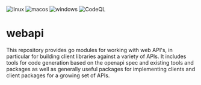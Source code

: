![linux](https://github.com/cloudengio/webapi/actions/workflows/linux.yml/badge.svg)
![macos](https://github.com/cloudengio/webapi/actions/workflows/macos.yml/badge.svg)
![windows](https://github.com/cloudengio/webapi/actions/workflows/windows.yml/badge.svg)
![CodeQL](https://github.com/cloudengio/webapi/actions/workflows/codeql.yml/badge.svg)

# webapi

This repository provides go modules for working with web API's, in particular
for building client libraries against a variety of APIs. It includes
tools for code generation based on the openapi spec and existing tools
and packages as well as generally useful packages for implementing clients
and client packages for a growing set of APIs.
